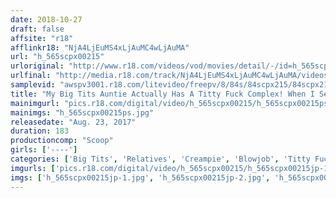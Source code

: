 ```yaml
---
date: 2018-10-27
draft: false
affsite: "r18"
afflinkr18: "NjA4LjEuMS4xLjAuMC4wLjAuMA"
url: "h_565scpx00215"
urloriginal: "http://www.r18.com/videos/vod/movies/detail/-/id=h_565scpx00215"
urlfinal: "http://media.r18.com/track/NjA4LjEuMS4xLjAuMC4wLjAuMA/videos/vod/movies/detail/-/id=h_565scpx00215"
samplevid: "awspv3001.r18.com/litevideo/freepv/8/84s/84scpx215/84scpx215_dmb_w.mp4"
title: "My Big Tits Auntie Actually Has A Titty Fuck Complex! When I Secretly Agreed To Help Her Practice, She Started Offering Little Favors, Like This? After Knocking Off A Cum Shot With Some Titty Fuck Blowjob Action, My Erection Just Wouldn't Stop, So She Started To Grind Her Pussy Against Me And Then I Couldn't Prevent My Cock From Slipping Inside Her Pussy So We Ended Up Finishing Off With A Magma Eruption Of Sperm Filled Ecstasy"
mainimgurl: "pics.r18.com/digital/video/h_565scpx00215/h_565scpx00215ps.jpg"
mainimgs: "h_565scpx00215ps.jpg"
releasedate: "Aug. 23, 2017"
duration: 183
productioncomp: "Scoop"
girls: ['----']
categories: ['Big Tits', 'Relatives', 'Creampie', 'Blowjob', 'Titty Fuck', 'Hi-Def']
imgurls: ['pics.r18.com/digital/video/h_565scpx00215/h_565scpx00215jp-1.jpg', 'pics.r18.com/digital/video/h_565scpx00215/h_565scpx00215jp-2.jpg', 'pics.r18.com/digital/video/h_565scpx00215/h_565scpx00215jp-3.jpg', 'pics.r18.com/digital/video/h_565scpx00215/h_565scpx00215jp-4.jpg', 'pics.r18.com/digital/video/h_565scpx00215/h_565scpx00215jp-5.jpg', 'pics.r18.com/digital/video/h_565scpx00215/h_565scpx00215jp-6.jpg', 'pics.r18.com/digital/video/h_565scpx00215/h_565scpx00215jp-7.jpg', 'pics.r18.com/digital/video/h_565scpx00215/h_565scpx00215jp-8.jpg', 'pics.r18.com/digital/video/h_565scpx00215/h_565scpx00215jp-9.jpg', 'pics.r18.com/digital/video/h_565scpx00215/h_565scpx00215jp-10.jpg', 'pics.r18.com/digital/video/h_565scpx00215/h_565scpx00215jp-11.jpg', 'pics.r18.com/digital/video/h_565scpx00215/h_565scpx00215jp-12.jpg', 'pics.r18.com/digital/video/h_565scpx00215/h_565scpx00215jp-13.jpg', 'pics.r18.com/digital/video/h_565scpx00215/h_565scpx00215jp-14.jpg', 'pics.r18.com/digital/video/h_565scpx00215/h_565scpx00215jp-15.jpg', 'pics.r18.com/digital/video/h_565scpx00215/h_565scpx00215jp-16.jpg', 'pics.r18.com/digital/video/h_565scpx00215/h_565scpx00215jp-17.jpg', 'pics.r18.com/digital/video/h_565scpx00215/h_565scpx00215jp-18.jpg', 'pics.r18.com/digital/video/h_565scpx00215/h_565scpx00215jp-19.jpg', 'pics.r18.com/digital/video/h_565scpx00215/h_565scpx00215jp-20.jpg']
imgs: ['h_565scpx00215jp-1.jpg', 'h_565scpx00215jp-2.jpg', 'h_565scpx00215jp-3.jpg', 'h_565scpx00215jp-4.jpg', 'h_565scpx00215jp-5.jpg', 'h_565scpx00215jp-6.jpg', 'h_565scpx00215jp-7.jpg', 'h_565scpx00215jp-8.jpg', 'h_565scpx00215jp-9.jpg', 'h_565scpx00215jp-10.jpg', 'h_565scpx00215jp-11.jpg', 'h_565scpx00215jp-12.jpg', 'h_565scpx00215jp-13.jpg', 'h_565scpx00215jp-14.jpg', 'h_565scpx00215jp-15.jpg', 'h_565scpx00215jp-16.jpg', 'h_565scpx00215jp-17.jpg', 'h_565scpx00215jp-18.jpg', 'h_565scpx00215jp-19.jpg', 'h_565scpx00215jp-20.jpg']
---
```

